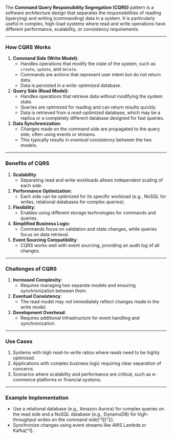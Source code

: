 The **Command Query Responsibility Segregation (CQRS)** pattern is a software architecture design that separates the responsibilities of reading (querying) and writing (commanding) data in a system. It is particularly useful in complex, high-load systems where read and write operations have different performance, scalability, or consistency requirements.

---

### **How CQRS Works**

1. **Command Side (Write Model)**:
    - Handles operations that modify the state of the system, such as `create`, `update`, and `delete`.
    - Commands are actions that represent user intent but do not return data.
    - Data is persisted in a *write-optimized* database.
2. **Query Side (Read Model)**:
    - Handles operations that retrieve data without modifying the system state.
    - Queries are optimized for reading and can return results quickly.
    - Data is retrieved from a *read-optimized* database, which may be a replica or a completely different database designed for fast queries.
3. **Data Synchronization**:
    - Changes made on the command side are propagated to the query side, often using events or streams.
    - This typically results in *eventual consistency* between the two models.

---

### **Benefits of CQRS**

1. **Scalability**:
    - Separating read and write workloads allows independent scaling of each side.
2. **Performance Optimization**:
    - Each side can be optimized for its specific workload (e.g., NoSQL for writes, relational databases for complex queries).
3. **Flexibility**:
    - Enables using different storage technologies for commands and queries.
4. **Simplified Business Logic**:
    - Commands focus on validation and state changes, while queries focus on data retrieval.
5. **Event Sourcing Compatibility**:
    - CQRS works well with event sourcing, providing an audit log of all changes.

---

### **Challenges of CQRS**

1. **Increased Complexity**:
    - Requires managing two separate models and ensuring synchronization between them.
2. **Eventual Consistency**:
    - The read model may not immediately reflect changes made in the write model.
3. **Development Overhead**:
    - Requires additional infrastructure for event handling and synchronization.

---

### **Use Cases**

1. Systems with high read-to-write ratios where reads need to be highly optimized.
2. Applications with complex business logic requiring clear separation of concerns.
3. Scenarios where scalability and performance are critical, such as e-commerce platforms or financial systems.

---

### **Example Implementation**

- Use a relational database (e.g., Amazon Aurora) for complex queries on the read side and a NoSQL database (e.g., DynamoDB) for high-throughput writes on the command side[^1][^2].
- Synchronize changes using event streams like AWS Lambda or Kafka[^1].



